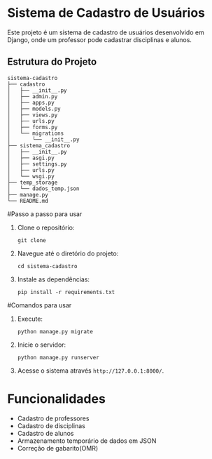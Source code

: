 # Sistema de Cadastro de Usuários

Este projeto é um sistema de cadastro de usuários desenvolvido em Django, onde um professor pode cadastrar disciplinas e alunos.

## Estrutura do Projeto

```
sistema-cadastro
├── cadastro
│   ├── __init__.py
│   ├── admin.py
│   ├── apps.py
│   ├── models.py
│   ├── views.py
│   ├── urls.py
│   ├── forms.py
│   └── migrations
│       └── __init__.py
├── sistema_cadastro
│   ├── __init__.py
│   ├── asgi.py
│   ├── settings.py
│   ├── urls.py
│   └── wsgi.py
├── temp_storage
│   └── dados_temp.json
├── manage.py
└── README.md
```

#Passo a passo para usar

1. Clone o repositório:
   ```
   git clone 
   ```
2. Navegue até o diretório do projeto:
   ```
   cd sistema-cadastro
   ```
3. Instale as dependências:
   ```
   pip install -r requirements.txt
   ```

#Comandos para usar

1. Execute:
   ```
   python manage.py migrate
   ```
2. Inicie o servidor:
   ```
   python manage.py runserver
   ```
3. Acesse o sistema através `http://127.0.0.1:8000/`.

# Funcionalidades

- Cadastro de professores
- Cadastro de disciplinas
- Cadastro de alunos
- Armazenamento temporário de dados em JSON
- Correção de gabarito(OMR)
